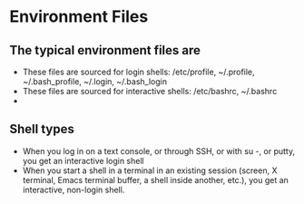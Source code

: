 # Environment Files

## The typical environment files are
* These files are sourced for login shells: /etc/profile, ~/.profile, ~/.bash_profile, ~/.login, ~/.bash_login
* These files are sourced for interactive shells:  /etc/bashrc, ~/.bashrc
* 

## Shell types
* When you log in on a text console, or through SSH, or with su -, or putty, you get an interactive login shell
* When you start a shell in a terminal in an existing session (screen, X terminal, Emacs terminal buffer, a shell inside another, etc.), you get an interactive, non-login shell. 
